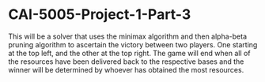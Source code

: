 # CAI-5005-Project-1-Part-3

This will be a solver that uses the minimax algorithm and then alpha-beta pruning algorithm to ascertain the victory between two players. One starting at the top left, and the other at the top right. The game will end when all of the resources have been delivered back to the respective bases and the winner will be determined by whoever has obtained the most resources.
